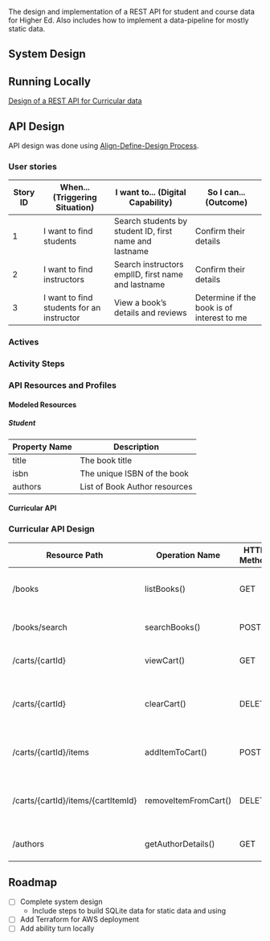 The design and implementation of a REST API for student and course data for Higher Ed. Also includes how to implement a data-pipeline for 
mostly static data.

## System Design

## Running Locally
[Design of a REST API for Curricular data](https://github.com/baranasoftware/system-design/blob/main/edu-api.md) 
            
## API Design
API design was done using [Align-Define-Design Process](https://blog.stoplight.io/aligning-on-your-api-design-using-jobs-to-be-done).

### User stories
| Story ID | When... (Triggering Situation)            | I want to...    (Digital Capability)                   | So I can...    (Outcome)                   |
|----------|-------------------------------------------|--------------------------------------------------------|--------------------------------------------|
| 1        | I want to find students                   | Search students by student ID, first name and lastname | Confirm their details                      |
| 2        | I want to find instructors                | Search instructors emplID, first name and lastname     | Confirm their details                      |
| 3        | I want to find students for an instructor | View a book’s details and reviews                      | Determine if the book is of interest to me |

### Actives

### Activity Steps

### API Resources and Profiles
#### Modeled Resources

##### Student

| Property Name | Description                   |
|---------------|-------------------------------|
| title         | The book title                |
| isbn          | The unique ISBN of the book   |
| authors       | List of Book Author resources |

#### Curricular API 

### Curricular API Design 
| Resource Path                      | Operation Name       | HTTP Method | Description                               | Request Details          | Response Details | Response Code(s) |
|------------------------------------|----------------------|-------------|-------------------------------------------|--------------------------|------------------|------------------|
| /books                             | listBooks()          | GET         | List books by category or release date    | categoryId   releaseDate | Books[]          | 200              |
| /books/search                      | searchBooks()        | POST        | Search for books by author, title         | searchQuery              | Books[]          | 200              |
| /carts/{cartId}                    | viewCart()           | GET         | View the current cart and total           | cartId                   | Cart             | 200, 404         |
| /carts/{cartId}                    | clearCart()          | DELETE      | Remove all books from the customer's cart | cartId                   | Cart             | 204, 404         |
| /carts/{cartId}/items              | addItemToCart()      | POST        | Add a book to the customer's cart         | cartId                   | Cart             | 201, 400         |
| /carts/{cartId}/items/{cartItemId} | removeItemFromCart() | DELETE      | Remove a book from the customer's cart    | cartId   cartItemId      | Cart             | 204, 404         |
| /authors                           | getAuthorDetails()   | GET         | Retrieve the details of an author         | authorId                 | BookAuthor       | 200, 404         |

## Roadmap
- [ ] Complete system design
  - Include steps to build SQLite data for static data and using 
- [ ] Add Terraform for AWS deployment
- [ ] Add ability turn locally 
